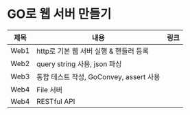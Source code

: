 # GO로 웹 서버 만들기

| 제목   | 내용                             | 링크 |
|------|--------------------------------|----|
| Web1 | http로 기본 웹 서버 실행 & 핸들러 등록      |    |
| Web2 | query string 사용, json 파싱       |  |
| Web3 | 통합 테스트 작성, GoConvey, assert 사용 |  |
| Web4 | File 서버                        |  |
| Web4 | RESTful API                    |  |